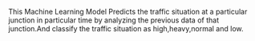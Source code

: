 This Machine Learning Model Predicts the traffic situation at a particular junction in particular time by analyzing the previous data of that junction.And classify the traffic situation as high,heavy,normal and low.
